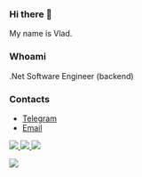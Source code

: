 ### Hi there 👋

My name is Vlad.

### Whoami

.Net Software Engineer (backend)

<!--
### Stack 
 
### Pet-projects
-->

### Contacts

- [Telegram](https://t.me/vmedvedevprowork)
- [Email](mailto:work@vmedvedev.pro)

<p>
  <a href="https://github.com/vmedvedevpro">
    <img src="http://github-profile-summary-cards.vercel.app/api/cards/profile-details?username=vmedvedevpro&theme=aura_dark" />
  </a>
  <a href="https://github.com/vmedvedevpro">
    <img src="https://github-readme-streak-stats.herokuapp.com/?user=vmedvedevpro&hide_border=true&card_width=338&theme=aura_dark" />
  </a>
  <a href="https://github.com/vmedvedevpro">
    <img src="http://github-profile-summary-cards.vercel.app/api/cards/stats?username=vmedvedevpro&theme=aura_dark" />
  </a>
</p>

<p>
  <a href="https://github.com/vmedvedevpro">
    <img src="https://komarev.com/ghpvc/?username=vmedvedevpro&color=blue&style=flat" />
  </a>
</p>
<!--

- 🔭 I’m currently working on ...
- 🌱 I’m currently learning ...
- 👯 I’m looking to collaborate on ...
- 🤔 I’m looking for help with ...
- 💬 Ask me about ...
- 📫 How to reach me: ...
- 😄 Pronouns: ...
- ⚡ Fun fact: ...
-->
